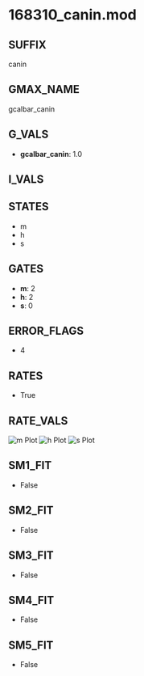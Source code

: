 # 168310_canin.mod

## SUFFIX

canin

## GMAX_NAME

gcalbar_canin

## G_VALS

- **gcalbar_canin**: 1.0

## I_VALS


## STATES

- m
- h
- s

## GATES

- **m**: 2
- **h**: 2
- **s**: 0

## ERROR_FLAGS

- 4

## RATES

- True

## RATE_VALS

![m Plot](/Users/pbozelos/Dropbox/icg-Chai-Panos/supermodels/output_markdown_files/Ca/168310_canin.mod/images/m.png)
![h Plot](/Users/pbozelos/Dropbox/icg-Chai-Panos/supermodels/output_markdown_files/Ca/168310_canin.mod/images/h.png)
![s Plot](/Users/pbozelos/Dropbox/icg-Chai-Panos/supermodels/output_markdown_files/Ca/168310_canin.mod/images/s.png)

## SM1_FIT

- False

## SM2_FIT

- False

## SM3_FIT

- False

## SM4_FIT

- False

## SM5_FIT

- False

